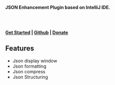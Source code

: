 **JSON Enhancement Plugin based on IntelliJ IDE.**

<br/>
<br/>

**[Get Started](https://github.com/MemoryZy/Json-Assistant) | [Github](https://github.com/MemoryZy/Json-Assistant) | [Donate](https://github.com/MemoryZy/Json-Assistant)** 


## Features
 - Json display window
 - Json formatting
 - Json compress
 - Json Structuring